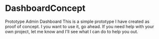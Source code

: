 # DashboardConcept
Prototype Admin Dashboard
This is a simple prototype I have created as proof of concept. I you want to use it, go ahead. If you need help with your own project, let me know and I'll see what I can do to help you out.
